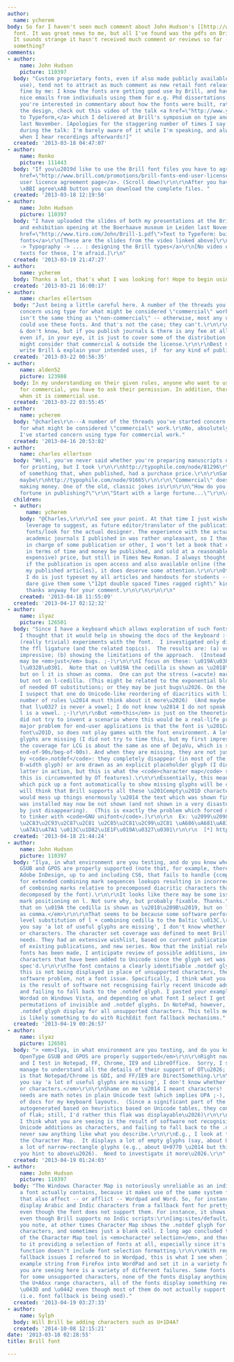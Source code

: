 ```yaml
---
author:
  name: ycherem
body: So far I haven't seen much comment about John Hudson's [[http://www.brill.com/author-gateway/brill-fonts|Brill]]
  font. It was great news to me, but all I've found was the pdfs on Brill's webpage.
  It sounds strange it hasn't received much comment or reviews so far -- or am I missing
  something?
comments:
- author:
    name: John Hudson
    picture: 110397
  body: "Custom proprietary fonts, even if also made publicly available (for non-commercial
    use), tend not to attract as much comment as new retail font releases. Which is
    fine by me: I know the fonts are getting good use by Brill, and have had some
    nice emails from individuals using them for e.g. Phd dissertations.\r\n\r\nIf
    you're interested in commentary about how the fonts were built, rather than about
    the design, check out this video of the talk <a href=\"http://www.youtube.com/watch?v=24-HQ236Tyc\">Text
    to Typeform,</a> which I delivered at Brill's symposium on type and scholarship
    last November. [Apologies for the staggering number of times I say 'um' and 'ur'
    during the talk: I'm barely aware of it while I'm speaking, and always appalled
    when I hear recordings afterwards!]"
  created: '2013-03-18 04:47:07'
- author:
    name: Renko
    picture: 111443
  body: "If you\u2019d like to use the Brill font files you have to agree at the <a
    href=\"http://www.brill.com/promotions/brill-fonts-end-user-license-agreement\">End
    user licence agreement page</a>. (Scroll down)\r\n\r\nAfter you have clicked the
    \xBBI agree\xAB button you can download the complete files. "
  created: '2013-03-18 12:19:50'
- author:
    name: John Hudson
    picture: 110397
  body: "I have uploaded the slides of both my presentations at the Brill symposium
    and exhibition opening at the Boerhaave museum in Leiden last November:\r\n\r\n<a
    href=\"http://www.tiro.com/John/Brill-1.pdf\">Text to Typeform: building the Brill
    fonts</a>\r\n[These are the slides from the video linked above]\r\n\r\n<a href=\"http://www.tiro.com/John/Brill-2.pdf\">Scholarship
    -> Typography -> ... : designing the Brill types</a>\r\n[No video or accompanying
    texts for these, I'm afraid.]\r\n"
  created: '2013-03-19 21:47:27'
- author:
    name: ycherem
  body: Thanks a lot, that's what I was looking for! Hope to begin using it soon.
  created: '2013-03-21 16:00:17'
- author:
    name: charles ellertson
  body: "Just being a little careful here. A number of the threads you've started
    concern using type for what might be considered \"commercial\" work. \"Not-for-Profit\"
    isn't the same thing as \"non-commercial\" -- otherwise, most any university press
    could use these fonts. And that's not the case; they can't.\r\n\r\nI'm not a lawyer
    & don't know, but if you publish journals & there is any fee at all for them,
    even if, in your eye, it is just to cover some of the distribution costs, Brill
    might consider that commercial & outside the license.\r\n\r\nBest might be to
    write Brill & explain your intended uses, if  for any kind of publishing."
  created: '2013-03-22 00:56:35'
- author:
    name: alden52
    picture: 123988
  body: In my understanding on their given rules, anyone who want to use Brill font
    for commercial, you have to ask their permission. In addition, there is charge
    when it is commercial use.
  created: '2013-03-22 03:55:45'
- author:
    name: ycherem
  body: "@charles\r\n---A number of the threads you've started concern using type
    for what might be considered \"commercial\" work.\r\nNo, absolutely NO threads
    I've started concern using type for commercial work."
  created: '2013-04-16 20:53:02'
- author:
    name: charles ellertson
  body: "Well, you've never said whether you're preparing manuscripts or final copy
    for printing, but I took \r\n\r\nhttp://typophile.com/node/81296\r\n\r\nas a possibility
    of something that, when published, had a purchase price.\r\n\r\nSame with\r\nhttp://typophile.com/node/86692\r\n\r\nand
    maybe\r\nhttp://typophile.com/node/91665\r\n\r\n\"Commercial\" doesn't mean you're
    making money. One of the old, classic jokes is\r\n\r\n\"How do you make a small
    fortune in publishing?\"\r\n\"Start with a large fortune...\"\r\n\r\n"
  children:
  - author:
      name: ycherem
    body: "@Charles,\r\n\r\nI see your point. At that time I just wished I had some
      leverage to suggest, as future editor/translator of the publication(s), the
      fonts/look for the actual designer. The experience with the actual design of
      academic journals I published in was rather unpleasant, so I thought, if I'm
      in charge of some publication or other, I won't let a book that cost so much
      in terms of time and money be published, and sold at a reasonable (that is,
      expensive) price, but still in Times New Roman. I always thought that, even
      if the publication is open access and also available online (the case with all
      my published articles), it does deserve some attention.\r\n\r\nOtherwise, all
      I do is just typeset my all articles and handouts for students -- I wouldn't
      dare give them some \"12pt double spaced Times ragged right\" kind of syllabus.\r\n\r\nBut
      thanks anyway for your comment.\r\n\r\n\r\n\r\n"
    created: '2013-04-18 11:55:09'
  created: '2013-04-17 02:12:32'
- author:
    name: ilyaz
    picture: 126501
  body: "Since I have a keyboard which allows exploration of such fonts [*] (and since
    I thought that it would help in showing the docs of the keyboard :-[) I did some
    (really trivial) experiments with the font.  I investigated only diacritics on
    the ffl ligature (and the related topics).  The results are: (a) very nice and
    impressive; (b) showing the limitations of the approach.  (Instead of (b), they
    may be <em>just</em> bugs. ;-)\r\n\r\nI focus on these: \u019A\u0301\u0327 l\u0327\u0301l\u030A\u0301
    l\u0328\u0301.  Note that on \u019A the cedilla is shown as \u2018\u209B\u2019,
    but on l it is shown as comma.  One can put the stress (=acute) mark on l-ogonek,
    but not on l-cedilla. (This might be related to the exponential blowup of number
    of needed OT substitutions; or they may be just bugs\u2026. On the other hand,
    I suspect that one do Unicode-like reordering of diacritics with linearly increasing
    number of rules \u2014 must think about it more\u2026)  (And maybe John just <strong>knows</strong>
    that l\u0327 is never a vowel; I do not know \u2014 I do not speak languages where
    l is a vowel. ;-)\r\n\r\nBut <em>this</em> is just on the theoretical front; I
    did not try to invent a scenario where this would be a real-life problem. The
    major problem for end-user applications is that the font is \u201Ca specialized
    font\u201D, so does not play games with the font environment. A lot of useful
    glyphs are missing (I did not try to time this, but my first impression is that
    the coverage for LCG is about the same as one of DejaVu, which is somewhere about
    end-of-90s/beg-of-00s). And when they are missing, they are not just let be subbed
    by <code>.notdef</code>: they completely disappear (in most of the cases: empty
    0-width glyph) or are drawn as an explicit placeholder glyph (I did not see the
    latter in action, but this is what the <code>character map</code> shows; maybe
    this is circumvented by OT features).\r\n\r\nEssentially, this means that systems
    which pick up a font automatically to show missing glyphs will be confused and
    will think that Brill supports all these \u201Cempty\u201D characters.  Which
    would mess up things enormously \u2014 the text which was shown fine before Brill
    was installed may now be not shown (and not shown in a very disasterous way \u2014
    by just disappearing).  (This is exactly the problem which forced me to start
    to tinker with <code>GNU unifont</code>.)\r\n\r\n  Ex: \u2099\u2098\u2097 \u2C81\u2C97\u2CAB\u2C81
    \u2C83\u2C93\u2C87\u2C81 \u2C85\u2C81\u2C99\u2C81 \uA686\uA681\uA837 \u043D\u2DFA\u0442
    \uA7A1\uA7A1 \u013C\u1D82\u1E1F\u019A\u0327\u0301\r\n\r\n  [*] http://k.ilyaz.org/iz\r\n"
  created: '2013-04-18 21:44:24'
- author:
    name: John Hudson
    picture: 110397
  body: "Ilya, in what environment are you testing, and do you know whether OpenType
    GSUB and GPOS are properly supported (note that, for example, there is a bug in
    Adobe InDesign, up to and including CS6, that fails to handle {ccmp} decompositions
    for extended combining mark sequences lookups resulting in incorrect positioning
    of combining marks relative to precomposed diacritic characters that should be
    decomposed by the font).\r\n\r\nIt looks like there may be some issues with multiple
    mark positioning on l. Not sure why, but probably fixable. Thanks.\r\n\r\n<em>Note
    that on \u019A the cedilla is shown as \u2018\u209B\u2019, but on l it is shown
    as comma.</em>\r\n\r\nThat seems to be because some software performs a character
    level substitution of l + combining cedilla to the Baltic \u013C.\r\n\r\nWhen
    you say 'a lot of useful glyphs are missing', I don't know whether you mean glyphs
    or characters. The character set coverage was defined to meet Brill's publishing
    needs. They had an extensive wishlist, based on current publication lists, review
    of existing publications, and new series. Now that the initial release of the
    fonts has been made, I anticipate review of possible additions, including some
    characters that have been added to Unicode since the glyph set was originally
    spec'd.\r\n\r\nThe font contains a clearly identifiable .notdef glyph, and if
    this is not being displayed in place of unsupported characters, then that is a
    software problem, not a font issue. Specifically, I think what you are seeing
    is the result of software not recognising fairly recent Unicode additions as characters,
    and failing to fall back to the .notdef glyph. I pasted your example string into
    Wordad on Windows Vista, and depending on what font I select I get various different
    permutations of invisible and .notdef glyphs. In NotePad, however, I get consistent
    .notdef glyph display for all unsupported characters. This tells me that the problem
    is likely something to do with RichEdit font fallback mechanisms."
  created: '2013-04-19 00:26:57'
- author:
    name: ilyaz
    picture: 126501
  body: "> <em>Ilya, in what environment are you testing, and do you know whether
    OpenType GSUB and GPOS are properly supported</em>\r\n\r\nRight now I'm on Windows,
    and I test in Notepad, FF, Chrome, IE9 and LibreOffice.  Sorry, I still did not
    manage to understand all the details of their support of OT\u2026; all I know
    is that Notepad/Chrome is GDI, and FF/IE9 are DirectSomething.\r\n\r\n> <em>When
    you say 'a lot of useful glyphs are missing', I don't know whether you mean glyphs
    or characters.</em>\r\n\r\nShame on me \u2014 I meant characters!  My immediate
    needs are math notes in plain Unicode text (which implies UPA ;-), and displaying
    of docs for my keyboard layouts.  (Since a significant part of the layouts is
    autogenerated based on heuristics based on Unicode tables, they contain a lot
    of flak; still, I'd rather this flak was displayable\u2026)\r\n\r\n> <em>Specifically,
    I think what you are seeing is the result of software not recognising fairly recent
    Unicode additions as characters, and failing to fall back to the .notdef glyph.</em>\r\n\r\nI
    never saw anything like what you describe.\r\n\r\nE.g., I look at the font in
    the Character Map.  It displays a lot of empty glyphs (say, about U+04da) and
    a lot of narrow-rectangle glyphs (e.g., about U+0770 \u2014 but this may be what
    you hint to above\u2026).  Need to investigate it more\u2026.\r\n"
  created: '2013-04-19 01:24:03'
- author:
    name: John Hudson
    picture: 110397
  body: "The Windows Character Map is notoriously unreliable as an indicator of what
    a font actually contains, because it makes use of the same system fallback mechanisms
    that also affect -- or afflict -- Wordpad and Word. So, for instance, it will
    display Arabic and Indic characters from a fallback font for pretty much any font,
    even though the font does not support them. For instance, it shows this for Brill,
    even though Brill supports no Indic scripts:\r\n[img:sites/default/files/old-images/charmapsucks_6649.png]\r\n\r\nAs
    you note, at other times Character Map shows the .notdef glyph for unsupported
    characters, and sometimes just a blank cell. I long ago concluded that the purpose
    of the Character Map tool is <em>character selection</em>, and there's no point
    to it providing a selection of fonts at all, especially since it's copy-to-clipboard
    function doesn't include font selection formatting.\r\n\r\nWith regard to the
    fallback issues I referred to in Wordpad, this is what I see when I copy your
    example string from FireFox into WordPad and set it in a variety font fonts:\r\n[img:sites/default/files/old-images/fallbacksucks_3977.png]\r\n\r\nWhat
    you are seeing here is a variety of different failures. Some fonts display .notdef
    for some unsupported characters, none of the fonts display anything at all for
    the U+A6xx range characters, all of the fonts display something recognisable for
    \u043D and \u0442 even though most of them do not actually support those characters
    (i.e. font fallback is being used)."
  created: '2013-04-19 03:27:33'
- author:
    name: Sylph
  body: Will Brill be adding characters such as U+1D4A?
  created: '2014-10-08 12:15:21'
date: '2013-03-18 02:28:55'
title: Brill font

---
```

